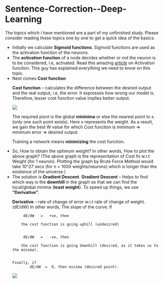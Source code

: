 # Sentence-Correction--Deep-Learning

The topics which i have mentioned are a part of my unfinished study. Please consider reading these topics one by one to get a quick idea of the basics.

<p>
<ul>
<li>Initially we calculate <b>Sigmoid functions</b>. Sigmoid functions are used as the activation function of the neurons.</li>

<li>The<b> activation function</b> of a node decides whether or not the neuron is to be considered, i.e, activated. Read this amazing
<a href="https://medium.com/the-theory-of-everything/understanding-activation-functions-in-neural-networks-9491262884e0"> article</a> on Activation function. This guy has explained everything we need to know on this topic.

</li>

<li>Next comes <b>Cost function</b>

<b>Cost function</b> – calculates the difference between the desired output and the real output, i.e, the error.
It expresses how wrong our model is. Therefore, lesser cost function value implies better output.

<img src="http://tutorial.math.lamar.edu/Classes/CalcI/BusinessApps_files/image001.gif" />


The required piont is the global <b>mininima</b> or else the nearest point to x.(only one such point exists).
Here x represents the weight. As a result, we gain the best W value for which Cost function is minimum => minimum error => desired output.

Training a network means <b>minimizing</b> the cost function.
<li>
So, How to obtain the optimum weight? In other words, How to plot the above graph?
(The above graph is the representation of Cost fn w.r.t Weight (for 1 neuron). Plotting the graph by Brute Force Method would take 10^27 secs (for n = 1000 weights/neurons) which is longer than the existence of the universe.)
</li>
</li>

<li>The solution is <b>Gradient Descent</b>.
<b>Gradient Descent</b> – Helps to find which way is the <b>downhill</b> in the graph so that we can find the local/global minima (<b>least weight</b>). To speed up things, we use <b>“Derivative”</b>.

<b>Derivative</b> – rate of change of error w.r.t rate of change of weight. (dE/dW) In other words, The slope of the curve.
If  

		 dE/dW   =   +ve, then
		
		the cost function is going uphill (undesired)


	     dE/dW   =   -ve, then
		
		the cost function is going downhill (desired, as it takes us to the minima).


	Finally, if  
			dE/dW  =  0, then minima (desired point). 



<img src="https://github.com/sumeesha/Sentence-Correction--Deep-Learning/blob/master/Screenshot%20from%202017-09-14%2003-34-00.png" />
</li>
 </ul>
 </p>
 
